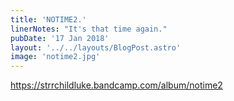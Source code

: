 ```yaml
---
title: 'NOTIME2.'
linerNotes: "It's that time again."
pubDate: '17 Jan 2018'
layout: '../../layouts/BlogPost.astro'
image: 'notime2.jpg'
---
```


https://strrchildluke.bandcamp.com/album/notime2
